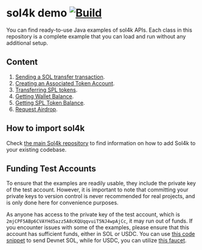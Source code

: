 # sol4k demo [![Build](https://github.com/sol4k/sol4k-demo/actions/workflows/build.yml/badge.svg)](https://github.com/sol4k/sol4k-demo/actions/workflows/build.yml)

You can find ready-to-use Java examples of sol4k APIs. Each class
in this repository is a complete example that you can load and run
without any additional setup.

## Content

1. [Sending a SOL transfer transaction](src/main/java/org/sol4kdemo/SolTransfer.java).
2. [Creating an Associated Token Account](src/main/java/org/sol4kdemo/CreateAssociatedTokenAccount.java).
3. [Transferring SPL tokens](src/main/java/org/sol4kdemo/SplTransfer.java).
4. [Getting Wallet Balance](src/main/java/org/sol4kdemo/GetWalletBalance.java).
5. [Getting SPL Token Balance](src/main/java/org/sol4kdemo/GetSplBalance.java).
6. [Request Airdrop](src/main/java/org/sol4kdemo/RequestAirdrop.java).

## How to import sol4k

Check [the main Sol4k repository](https://github.com/sol4k/sol4k#how-to-import)
to find information on how to add Sol4k to your existing codebase.

## Funding Test Accounts

To ensure that the examples are readily usable, they include
the private key of the test account. However, it is important
to note that committing your private keys to version control
is never recommended for real projects, and is only done here
for convenience purposes.

As anyone has access to the private key of the test account,
which is `2mjCPF5ABp6CVAYHd5azz5A8cKQUqqvuiT5NJ4wpAjCc`, it may
run out of funds. If you encounter issues with some of the
examples, please ensure that this account has sufficient funds,
either in SOL or USDC. You can use [this code
snippet](src/main/java/org/sol4kdemo/RequestAirdrop.java)
to send Devnet SOL, while for USDC, you can utilize
[this faucet](https://spl-token-faucet.com/?token-name=USDC).
